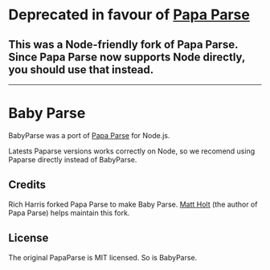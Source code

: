 # Deprecated in favour of [Papa Parse](http://papaparse.com)

## This was a Node-friendly fork of Papa Parse. Since Papa Parse now supports Node directly, you should use that instead.

---

Baby Parse
=========

BabyParse was a port of [Papa Parse](http://papaparse.com) for Node.js.

Latests Paparse versions works correctly on Node, so we recomend using Paparse directly instead of BabyParse.

Credits
-------

Rich Harris forked Papa Parse to make Baby Parse. [Matt Holt](https://twitter.com/mholt6) (the author of Papa Parse) helps maintain this fork.

License
-------

The original PapaParse is MIT licensed. So is BabyParse.
